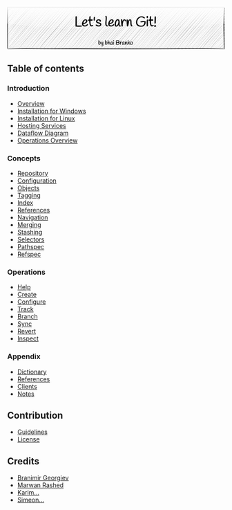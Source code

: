 <p align='center'>
 <img src='Assets/banners/banner-bhai-branko.png' />
</p>

## Table of contents

### Introduction
- [Overview](/01-Introduction/(tut-git-01-01)-git-features.md)
- [Installation for Windows](/01-Introduction/(tut-git-01-02)-windows-installation.md)
- [Installation for Linux](/01-Introduction/(tut-git-01-03)-linux-installation.md)
- [Hosting Services](/01-Introduction/(tut-git-01-04)-hosting-services.md)
- [Dataflow Diagram](01-Introduction/(tut-git-01-05)-dataflow-overview.md)
- [Operations Overview](01-Introduction/(tut-git-01-06)-operations-overview.md)

### Concepts
- [Repository](02-Concepts/(tut-git-02-01)-repository.md)
- [Configuration](02-Concepts/(tut-git-02-02)-configuration.md)
- [Objects](02-Concepts/(tut-git-02-03)-objects.md)
- [Tagging](02-Concepts/(tut-git-02-04)-tagging.md)
- [Index](02-Concepts/(tut-git-02-05)-index.md)
- [References](02-Concepts/(tut-git-02-06)-references.md)
- [Navigation](02-Concepts/(tut-git-02-07)-navigation.md)
- [Merging](02-Concepts/(tut-git-02-08)-merging.md)
- [Stashing](02-Concepts/(tut-git-02-09)-stashing.md)
- [Selectors](02-Concepts/(tut-git-02-10)-selectors.md)
- [Pathspec](02-Concepts/(tut-git-02-11)-pathspec.md)
- [Refspec](02-Concepts/(tut-git-02-12)-refspec.md)

### Operations
- [Help](03-Operations/01-Help)
- [Create](03-Operations/02-Create)
- [Configure](03-Operations/03-Configure)
- [Track](03-Operations/04-Track)
- [Branch](03-Operations/05-Branch)
- [Sync](03-Operations/06-Sync)
- [Revert](03-Operations/07-Revert)
- [Inspect](03-Operations/08-Inspect)

### Appendix
- [Dictionary](/05-Appendix/(tut-git-05-01)-dictionary.md)
- [References](/05-Appendix/(tut-git-05-02)-references.md)
- [Clients](05-Appendix/(tut-git-05-03)-clients.md)
- [Notes](05-Appendix/(tut-git-05-04)-remarks.md)

## Contribution
- [Guidelines](CONTRIBUTING.md)
- [License](LICENSE.md)

## Credits
 - [Branimir Georgiev](https://github.com/braboj)
 - [Marwan Rashed](https://github.com/marwan-rashed)
 - [Karim...](https://github.com/Karim06V)
 - [Simeon...](https://github.com/3SGK3)



